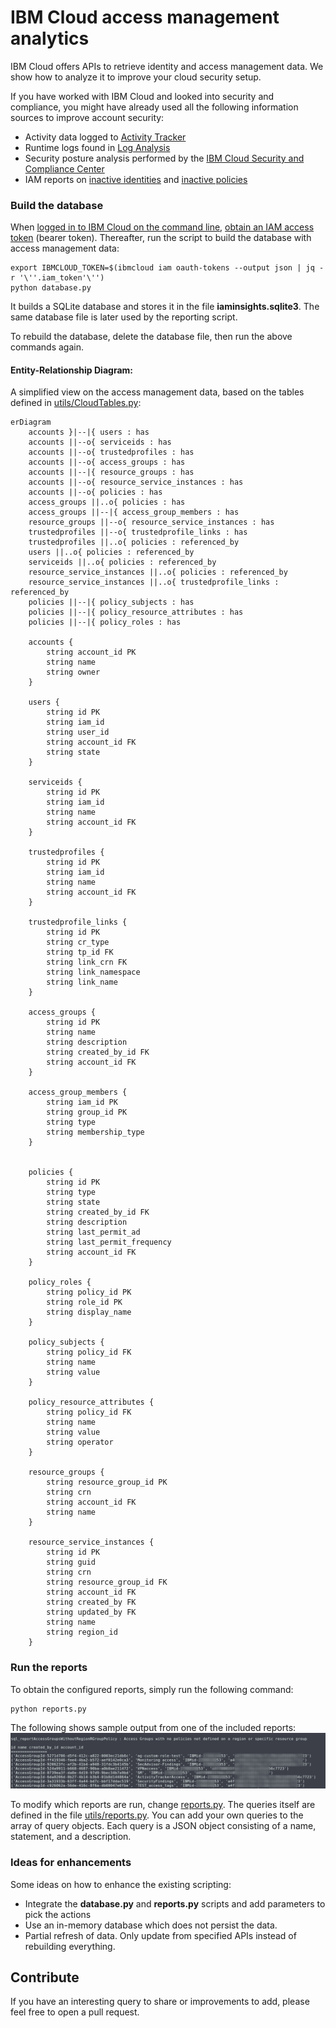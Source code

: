 # IBM Cloud access management analytics

IBM Cloud offers APIs to retrieve identity and access management data. We show how to analyze it to improve your cloud security setup.

If you have worked with IBM Cloud and looked into security and compliance, you might have already used all the following information sources to improve account security:
- Activity data logged to [Activity Tracker](https://cloud.ibm.com/observe/activitytracker)
- Runtime logs found in [Log Analysis](https://cloud.ibm.com/observe/logging)
- Security posture analysis performed by the [IBM Cloud Security and Compliance Center](https://cloud.ibm.com/security-compliance/compliance-posture)
- IAM reports on [inactive identities](https://cloud.ibm.com/iam/inactive-identities) and [inactive policies](https://cloud.ibm.com/iam/inactive-policies)


### Build the database

When [logged in to IBM Cloud on the command line](https://cloud.ibm.com/docs/cli?topic=cli-ibmcloud_cli#ibmcloud_login), [obtain an IAM access token](https://cloud.ibm.com/docs/cli?topic=cli-ibmcloud_commands_iam#ibmcloud_iam_oauth_tokens) (bearer token). Thereafter, run the script to build the database with access management data:

```
export IBMCLOUD_TOKEN=$(ibmcloud iam oauth-tokens --output json | jq -r '\''.iam_token'\'')
python database.py
```

It builds a SQLite database and stores it in the file **iaminsights.sqlite3**. The same database file is later used by the reporting script.

To rebuild the database, delete the database file, then run the above commands again.

#### Entity-Relationship Diagram:
A simplified view on the access management data, based on the tables defined in [utils/CloudTables.py](utils/CloudTables.py):

```mermaid
erDiagram
    accounts }|--|{ users : has
    accounts ||--o{ serviceids : has
    accounts ||--o{ trustedprofiles : has
    accounts ||--o{ access_groups : has
    accounts ||--|{ resource_groups : has
    accounts ||--o{ resource_service_instances : has
    accounts ||--o{ policies : has
    access_groups ||..o{ policies : has
    access_groups ||--|{ access_group_members : has
    resource_groups ||--o{ resource_service_instances : has
    trustedprofiles ||--o{ trustedprofile_links : has
    trustedprofiles ||..o{ policies : referenced_by
    users ||..o{ policies : referenced_by
    serviceids ||..o{ policies : referenced_by
    resource_service_instances ||..o{ policies : referenced_by
    resource_service_instances ||..o{ trustedprofile_links : referenced_by
    policies ||--|{ policy_subjects : has
    policies ||--|{ policy_resource_attributes : has
    policies ||--|{ policy_roles : has

    accounts {
        string account_id PK
        string name
        string owner
    }

    users {
        string id PK
        string iam_id
        string user_id
        string account_id FK
        string state
    }

    serviceids {
        string id PK
        string iam_id
        string name
        string account_id FK
    }

    trustedprofiles {
        string id PK
        string iam_id
        string name
        string account_id FK
    }

    trustedprofile_links {
        string id PK
        string cr_type
        string tp_id FK
        string link_crn FK
        string link_namespace
        string link_name
    }

    access_groups {
        string id PK
        string name
        string description
        string created_by_id FK
        string account_id FK
    }

    access_group_members {
        string iam_id PK
        string group_id PK
        string type
        string membership_type
    }


    policies {
        string id PK
        string type
        string state
        string created_by_id FK
        string description
        string last_permit_ad
        string last_permit_frequency
        string account_id FK
    }

    policy_roles {
        string policy_id PK
        string role_id PK
        string display_name
    }

    policy_subjects {
        string policy_id FK
        string name
        string value
    }

    policy_resource_attributes {
        string policy_id FK
        string name
        string value        
        string operator
    }

    resource_groups {
        string resource_group_id PK
        string crn
        string account_id FK
        string name
    }

    resource_service_instances {
        string id PK
        string guid
        string crn
        string resource_group_id FK
        string account_id FK
        string created_by FK
        string updated_by FK
        string name
        string region_id
    }
```


### Run the reports
To obtain the configured reports, simply run the following command:

```
python reports.py
```

The following shows sample output from one of the included reports:
![sample report](sample_report.png)

To modify which reports are run, change [reports.py](reports.py). The queries itself are defined in the file [utils/reports.py](utils/reports.py). You can add your own queries to the array of query objects. Each query is a JSON object consisting of a name, statement, and a description.

### Ideas for enhancements
Some ideas on how to enhance the existing scripting:
- Integrate the **database.py** and **reports.py** scripts and add parameters to pick the actions
- Use an in-memory database which does not persist the data.
- Partial refresh of data. Only update from specified APIs instead of rebuilding everything.

## Contribute
If you have an interesting query to share or improvements to add, please feel free to open a pull request. 